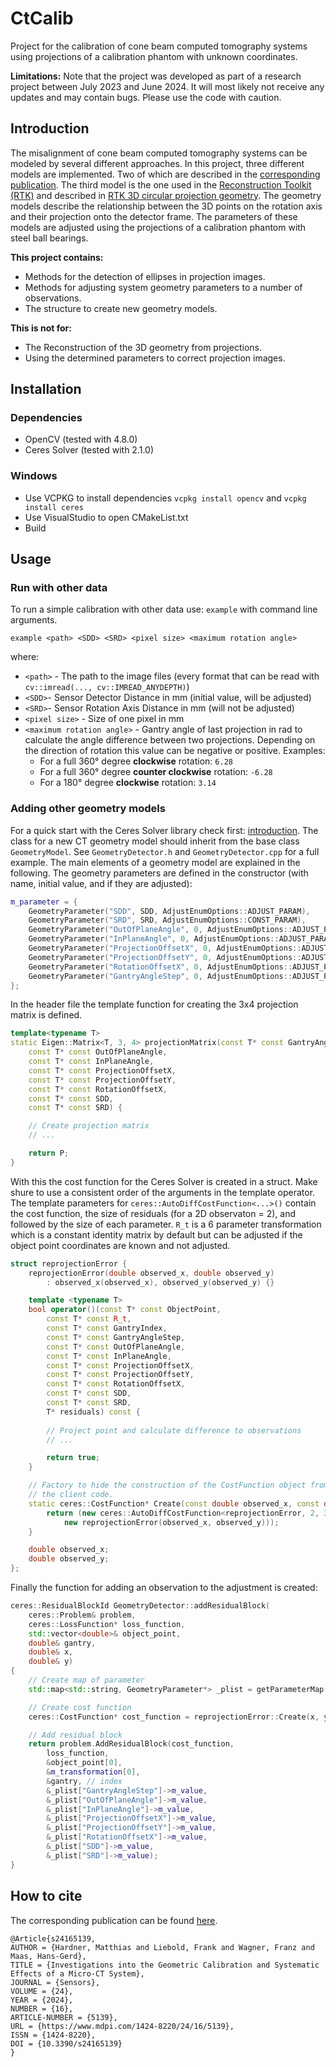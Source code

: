 # CtCalib
Project for the calibration of cone beam computed tomography systems using projections of a calibration phantom with unknown coordinates.

**Limitations:** Note that the project was developed as part of a research project between July 2023 and June 2024. It will most likely not receive any updates and may contain bugs. Please use the code with caution.

## Introduction
The misalignment of cone beam computed tomography systems can be modeled by several different approaches. In this project, three different models are implemented. Two of which are described in the [corresponding publication](https://doi.org/10.3390/s24165139). The third model is the one used in the  [Reconstruction Toolkit (RTK)](https://www.openrtk.org/) and described in [RTK 3D circular projection geometry](http://www.openrtk.org/Doxygen/DocGeo3D.html). The geometry models describe the relationship between the 3D points on the rotation axis and their projection onto the detector frame. The parameters of these models are adjusted using the projections of a calibration phantom with steel ball bearings.

**This project contains:**
- Methods for the detection of ellipses in projection images.
- Methods for adjusting system geometry parameters to a number of observations.
- The structure to create new geometry models.

**This is not for:**
- The Reconstruction of the 3D geometry from projections.
- Using the determined parameters to correct projection images.

## Installation
### Dependencies
- OpenCV (tested with 4.8.0)
- Ceres Solver (tested with 2.1.0)
### Windows
- Use VCPKG to install dependencies `vcpkg install opencv` and `vcpkg install ceres`
- Use VisualStudio to open CMakeList.txt
- Build

## Usage
### Run with other data
To run a simple calibration with other data use: `example` with command line arguments.
```
example <path> <SDD> <SRD> <pixel size> <maximum rotation angle>
```
where:
- `<path>` - The path to the image files (every format that can be read with `cv::imread(..., cv::IMREAD_ANYDEPTH)`)
- `<SDD>`- Sensor Detector Distance in mm (initial value, will be adjusted)
- `<SRD>`- Sensor Rotation Axis Distance in mm (will not be adjusted)
- `<pixel size>` - Size of one pixel in mm
- `<maximum rotation angle>` - Gantry angle of last projection in rad to calculate the angle difference between two projections.
Depending on the direction of rotation this value can be negative or positive.  Examples:
	- For a full 360° degree **clockwise** rotation: `6.28`
	- For a full 360° degree **counter clockwise** rotation: `-6.28`
	- For a 180° degree **clockwise** rotation: `3.14`

### Adding other geometry models
For a quick start with the Ceres Solver library check first: [introduction](http://ceres-solver.org/nnls_tutorial.html#introduction). 
The class for a new CT geometry model should inherit from the base class `GeometryModel`.  See `GeometryDetector.h` and `GeometryDetector.cpp` for a full example.
The main elements of a geometry model are explained in the following.  The geometry parameters are defined in the constructor (with name, initial value, and if they are adjusted): 
```cpp
m_parameter = {
	GeometryParameter("SDD", SDD, AdjustEnumOptions::ADJUST_PARAM),
	GeometryParameter("SRD", SRD, AdjustEnumOptions::CONST_PARAM),
	GeometryParameter("OutOfPlaneAngle", 0, AdjustEnumOptions::ADJUST_PARAM),
	GeometryParameter("InPlaneAngle", 0, AdjustEnumOptions::ADJUST_PARAM),
	GeometryParameter("ProjectionOffsetX", 0, AdjustEnumOptions::ADJUST_PARAM),
	GeometryParameter("ProjectionOffsetY", 0, AdjustEnumOptions::ADJUST_PARAM),
	GeometryParameter("RotationOffsetX", 0, AdjustEnumOptions::ADJUST_PARAM),
	GeometryParameter("GantryAngleStep", 0, AdjustEnumOptions::ADJUST_PARAM)
};
```
In the header file the template function for creating the 3x4 projection matrix is defined. 
```cpp
template<typename T>
static Eigen::Matrix<T, 3, 4> projectionMatrix(const T* const GantryAngle,
	const T* const OutOfPlaneAngle,
	const T* const InPlaneAngle,
	const T* const ProjectionOffsetX,
	const T* const ProjectionOffsetY,
	const T* const RotationOffsetX,
	const T* const SDD,
	const T* const SRD) {

	// Create projection matrix
	// ...

	return P;
}
``` 
With this the cost function for the Ceres Solver is created in a struct. Make shure to use a consistent order of the arguments in the template operator.
The template parameters for ``ceres::AutoDiffCostFunction<...>()`` contain the cost function, the size of residuals (for a 2D observaton = 2), and followed by the size of each parameter.
``R_t`` is a 6 parameter transformation which is a constant identity matrix by default but can be adjusted if the object point coordinates are known and not adjusted.
```cpp
struct reprojectionError {
	reprojectionError(double observed_x, double observed_y)
		: observed_x(observed_x), observed_y(observed_y) {}

	template <typename T>
	bool operator()(const T* const ObjectPoint,
		const T* const R_t,
		const T* const GantryIndex,
		const T* const GantryAngleStep,
		const T* const OutOfPlaneAngle,
		const T* const InPlaneAngle,
		const T* const ProjectionOffsetX,
		const T* const ProjectionOffsetY,
		const T* const RotationOffsetX,
		const T* const SDD,
		const T* const SRD,
		T* residuals) const {
			
		// Project point and calculate difference to observations
		// ...

		return true;
	}

	// Factory to hide the construction of the CostFunction object from
	// the client code.
	static ceres::CostFunction* Create(const double observed_x, const double observed_y) {
		return (new ceres::AutoDiffCostFunction<reprojectionError, 2, 3, 6, 1, 1, 1, 1, 1, 1, 1, 1, 1>(
			new reprojectionError(observed_x, observed_y)));
	}

	double observed_x;
	double observed_y;
};
```
Finally the function for adding an observation to the adjustment is created:
```cpp
ceres::ResidualBlockId GeometryDetector::addResidualBlock(
	ceres::Problem& problem,
	ceres::LossFunction* loss_function,
	std::vector<double>& object_point,
	double& gantry,
	double& x,
	double& y)
{
	// Create map of parameter
	std::map<std::string, GeometryParameter*> _plist = getParameterMap();

	// Create cost function
	ceres::CostFunction* cost_function = reprojectionError::Create(x, y);

	// Add residual block
	return problem.AddResidualBlock(cost_function,
		loss_function,
		&object_point[0],
		&m_transformation[0],
		&gantry, // index
		&_plist["GantryAngleStep"]->m_value,
		&_plist["OutOfPlaneAngle"]->m_value,
		&_plist["InPlaneAngle"]->m_value,
		&_plist["ProjectionOffsetX"]->m_value,
		&_plist["ProjectionOffsetY"]->m_value,
		&_plist["RotationOffsetX"]->m_value,
		&_plist["SDD"]->m_value,
		&_plist["SRD"]->m_value);
}
```


## How to cite
The corresponding publication can be found [here](https://doi.org/10.3390/s24165139).
```
@Article{s24165139,
AUTHOR = {Hardner, Matthias and Liebold, Frank and Wagner, Franz and Maas, Hans-Gerd},
TITLE = {Investigations into the Geometric Calibration and Systematic Effects of a Micro-CT System},
JOURNAL = {Sensors},
VOLUME = {24},
YEAR = {2024},
NUMBER = {16},
ARTICLE-NUMBER = {5139},
URL = {https://www.mdpi.com/1424-8220/24/16/5139},
ISSN = {1424-8220},
DOI = {10.3390/s24165139}
}
```
